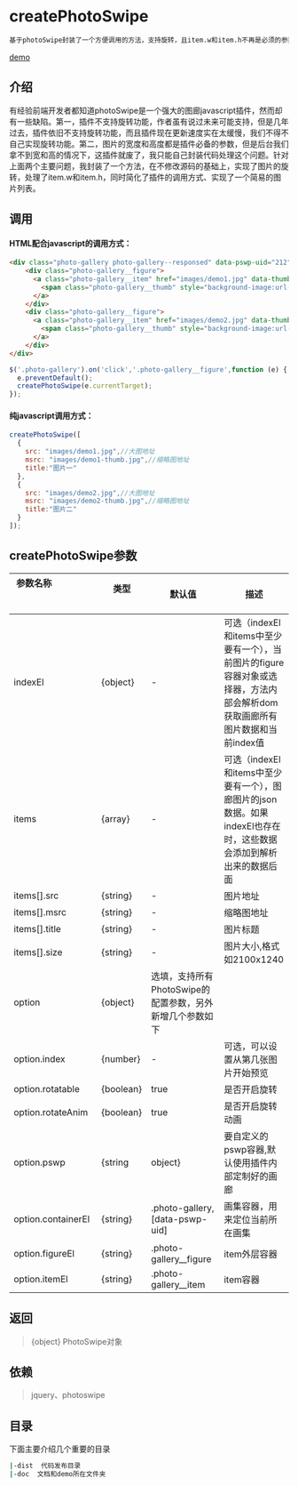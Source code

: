 # createPhotoSwipe
``` bash
基于photoSwipe封装了一个方便调用的方法，支持旋转，且item.w和item.h不再是必须的参数
```
[demo]( https://zhangzicao.github.io/createPhotoSwipe)

## 介绍
有经验前端开发者都知道photoSwipe是一个强大的图廊javascript插件，然而却有一些缺陷。第一，插件不支持旋转功能，作者虽有说过未来可能支持，但是几年过去，插件依旧不支持旋转功能，而且插件现在更新速度实在太缓慢，我们不得不自己实现旋转功能。第二，图片的宽度和高度都是插件必备的参数，但是后台我们拿不到宽和高的情况下，这插件就废了，我只能自己封装代码处理这个问题。针对上面两个主要问题，我封装了一个方法，在不修改源码的基础上，实现了图片的旋转，处理了item.w和item.h，同时简化了插件的调用方式、实现了一个简易的图片列表。

## 调用
#### HTML配合javascript的调用方式：
``` html
<div class="photo-gallery photo-gallery--responsed" data-pswp-uid="212">
    <div class="photo-gallery__figure">
      <a class="photo-gallery__item" href="images/demo1.jpg" data-thumb="images/demo1-thumb.jpg" title="demo1" data-size="1920x1038">
        <span class="photo-gallery__thumb" style="background-image:url(images/demo1-thumb.jpg);"></span>
      </a>
    </div>
    <div class="photo-gallery__figure">
      <a class="photo-gallery__item" href="images/demo2.jpg" data-thumb="images/demo2-thumb.jpg" title="demo2">
        <span class="photo-gallery__thumb" style="background-image:url(images/demo2-thumb.jpg);"></span>
      </a>
    </div>
</div>
```
``` javascript
$('.photo-gallery').on('click','.photo-gallery__figure',function (e) {
  e.preventDefault();
  createPhotoSwipe(e.currentTarget);
});
```
#### 纯javascript调用方式：
``` javascript
createPhotoSwipe([
  {
    src: "images/demo1.jpg",//大图地址
    msrc: "images/demo1-thumb.jpg",//缩略图地址
    title:"图片一"
  },
  {
    src: "images/demo2.jpg",//大图地址
    msrc: "images/demo2-thumb.jpg",//缩略图地址
    title:"图片二"
  }
]);
```

## createPhotoSwipe参数

 参数名称  &nbsp;&nbsp;&nbsp;&nbsp;&nbsp;&nbsp;&nbsp; &nbsp;&nbsp;&nbsp;&nbsp;&nbsp;&nbsp;&nbsp; &nbsp;&nbsp;&nbsp;&nbsp;&nbsp;&nbsp;&nbsp; &nbsp;&nbsp;&nbsp;&nbsp;&nbsp;&nbsp;&nbsp; &nbsp;&nbsp;&nbsp;&nbsp;&nbsp;&nbsp;&nbsp; &nbsp;&nbsp;&nbsp;&nbsp;&nbsp;&nbsp;&nbsp; &nbsp;&nbsp;&nbsp;&nbsp;&nbsp;&nbsp;&nbsp; &nbsp;&nbsp;&nbsp;&nbsp;&nbsp;&nbsp;&nbsp; &nbsp;&nbsp;&nbsp;&nbsp;&nbsp;&nbsp;&nbsp; &nbsp;&nbsp;&nbsp;&nbsp;&nbsp;&nbsp;&nbsp; | 类型 &nbsp;&nbsp;&nbsp;&nbsp;&nbsp;&nbsp;&nbsp;&nbsp;&nbsp;&nbsp;&nbsp;&nbsp;&nbsp;&nbsp;&nbsp;&nbsp; | &nbsp;&nbsp;默认值&nbsp;&nbsp; | 描述|
-|-|-|-
indexEl|{object}|-|可选（indexEl和items中至少要有一个），当前图片的figure容器对象或选择器，方法内部会解析dom获取画廊所有图片数据和当前index值
items|{array}|-|可选（indexEl和items中至少要有一个），图廊图片的json数据。如果indexEl也存在时，这些数据会添加到解析出来的数据后面
items[].src|{string}|-|图片地址
items[].msrc|{string}|-|缩略图地址
items[].title|{string}|-|图片标题
items[].size|{string}|-|图片大小,格式如2100x1240
option|{object}|选填，支持所有PhotoSwipe的配置参数，另外新增几个参数如下
option.index|{number}|-|可选，可以设置从第几张图片开始预览
option.rotatable|{boolean}|true|是否开启旋转
option.rotateAnim|{boolean}|true|是否开启旋转动画
option.pswp|{string|object}|要自定义的pswp容器,默认使用插件内部定制好的画廊
option.containerEl|{string}|.photo-gallery,[data-pswp-uid]|画集容器，用来定位当前所在画集
option.figureEl|{string}|.photo-gallery__figure|item外层容器
option.itemEl|{string}|.photo-gallery__item|item容器

## 返回
> {object} PhotoSwipe对象

## 依赖
> jquery、photoswipe


## 目录
下面主要介绍几个重要的目录

``` bash
|-dist  代码发布目录
|-doc  文档和demo所在文件夹
```